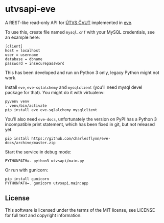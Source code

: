 utvsapi-eve
===========

A REST-like read-only API for [ÚTVS ČVUT](https://rozvoj.fit.cvut.cz/Main/rozvrhy-utvs-db)
implemented in [eve](http://python-eve.org/).

To use this, create file named `mysql.cnf` with your MySQL credentials, see an example here:

    [client]
    host = localhost
    user = username
    database = dbname
    password = insecurepassword

This has been developed and run on Python 3 only, legacy Python might not work.

Install `eve`, `eve-sqlalchemy` and `mysqlclient` (you'll need mysql devel package for that). You might do it with virtualenv:

    pyvenv venv
    . venv/bin/activate
    pip install eve eve-sqlalchemy mysqlclient

You'll also need `eve-docs`, unfortunately the version on PyPI has a Python 3 incompatible print statement, which has been fixed in git, but not released yet.

    pip install https://github.com/charlesflynn/eve-docs/archive/master.zip

Start the service in debug mode:

    PYTHONPATH=. python3 utvsapi/main.py

Or run with gunicorn:

    pip install gunicorn
    PYTHONPATH=. gunicorn utvsapi.main:app

License
-------

This software is licensed under the terms of the MIT license, see LICENSE for full text and copyright information.
